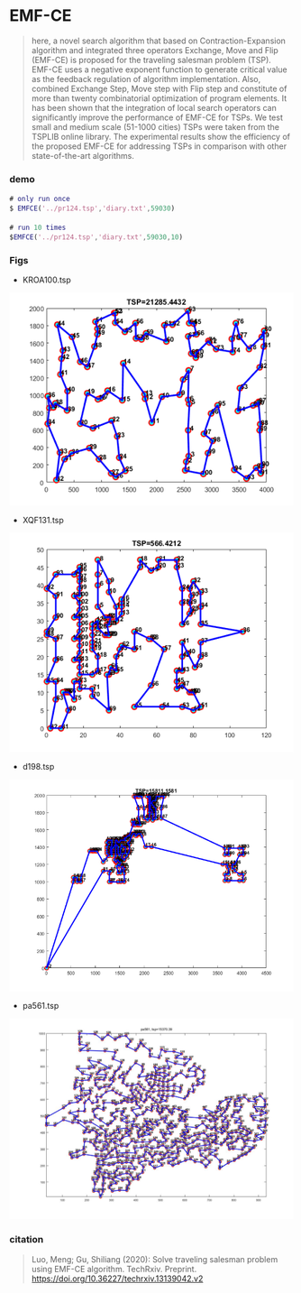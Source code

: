 # EMF-CE

> here, a novel search algorithm that based on Contraction-Expansion algorithm and integrated three operators Exchange, Move and Flip (EMF-CE) is proposed for the traveling salesman problem (TSP). EMF-CE uses a negative exponent function to generate critical value as the feedback regulation of algorithm implementation. Also, combined Exchange Step, Move step with Flip step and constitute of more than twenty combinatorial optimization of program elements. It has been shown that the integration of local search operators can significantly improve the performance of EMF-CE for TSPs. We  test small and medium scale (51-1000 cities) TSPs were taken from the TSPLIB online library. The experimental results show the efficiency of the proposed EMF-CE for addressing TSPs in comparison with other state-of-the-art algorithms.

### demo

```matlab
# only run once
$ EMFCE('../pr124.tsp','diary.txt',59030)

# run 10 times
$EMFCE('../pr124.tsp','diary.txt',59030,10)

```
### Figs

- KROA100.tsp

![KROA100.tsp](Fig/KROA100.bmp)

- XQF131.tsp

![XQF131](Fig/XQF131.bmp)

- d198.tsp

![d198](Fig/d198.bmp)

- pa561.tsp

![KROA100.tsp](Fig/pa561.jpg)
### citation

> Luo, Meng; Gu, Shiliang (2020): Solve traveling salesman problem using EMF-CE algorithm. TechRxiv. Preprint. https://doi.org/10.36227/techrxiv.13139042.v2 
